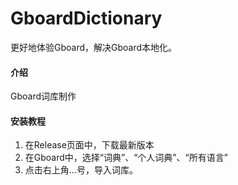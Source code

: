 # GboardDictionary
更好地体验Gboard，解决Gboard本地化。
#### 介绍
Gboard词库制作


#### 安装教程

1.  在Release页面中，下载最新版本
2.  在Gboard中，选择“词典”、“个人词典”、“所有语言”
3.  点击右上角…号，导入词库。
